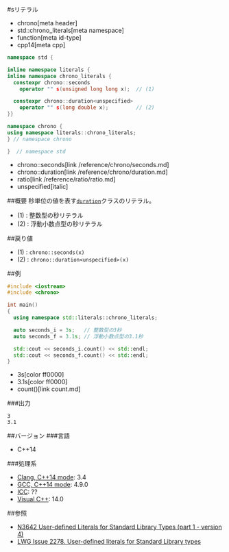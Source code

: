 #sリテラル
* chrono[meta header]
* std::chrono_literals[meta namespace]
* function[meta id-type]
* cpp14[meta cpp]

```cpp
namespace std {

inline namespace literals {
inline namespace chrono_literals {
  constexpr chrono::seconds
    operator "" s(unsigned long long x);  // (1)

  constexpr chrono::duration<unspecified>
    operator "" s(long double x);         // (2)
}}

namespace chrono {
using namespace literals::chrono_literals;
} // namespace chrono

}  // namespace std
```
* chrono::seconds[link /reference/chrono/seconds.md]
* chrono::duration[link /reference/chrono/duration.md]
* ratio[link /reference/ratio/ratio.md]
* unspecified[italic]

##概要
秒単位の値を表す[`duration`](/reference/chrono/duration.md)クラスのリテラル。

- (1) : 整数型の秒リテラル
- (2) : 浮動小数点型の秒リテラル


##戻り値
- (1) : `chrono::seconds(x)`
- (2) : `chrono::duration<unspecified>(x)`


##例
```cpp
#include <iostream>
#include <chrono>

int main()
{
  using namespace std::literals::chrono_literals;

  auto seconds_i = 3s;   // 整数型の3秒
  auto seconds_f = 3.1s; // 浮動小数点型の3.1秒

  std::cout << seconds_i.count() << std::endl;
  std::cout << seconds_f.count() << std::endl;
}
```
* 3s[color ff0000]
* 3.1s[color ff0000]
* count()[link count.md]

###出力
```
3
3.1
```

##バージョン
###言語
- C++14

###処理系
- [Clang, C++14 mode](/implementation.md#clang): 3.4
- [GCC, C++14 mode](/implementation.md#gcc): 4.9.0
- [ICC](/implementation.md#icc): ??
- [Visual C++](/implementation.md#visual_cpp): 14.0

##参照
- [N3642 User-defined Literals for Standard Library Types (part 1 - version 4)](http://www.open-std.org/jtc1/sc22/wg21/docs/papers/2013/n3642.pdf)
- [LWG Issue 2278. User-defined literals for Standard Library types](http://www.open-std.org/jtc1/sc22/wg21/docs/lwg-defects.html#2278)


